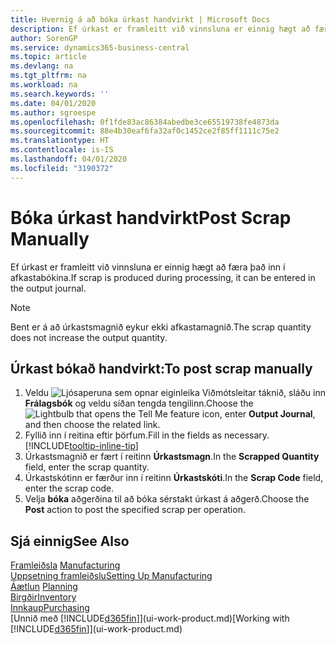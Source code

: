 ```yaml
---
title: Hvernig á að bóka úrkast handvirkt | Microsoft Docs
description: Ef úrkast er framleitt við vinnsluna er einnig hægt að færa það inn í afkastabókina. Bent er á að úrkastsmagnið eykur ekki afkastamagnið.
author: SorenGP
ms.service: dynamics365-business-central
ms.topic: article
ms.devlang: na
ms.tgt_pltfrm: na
ms.workload: na
ms.search.keywords: ''
ms.date: 04/01/2020
ms.author: sgroespe
ms.openlocfilehash: 0f1fde83ac86384abedbe3ce65519738fe4873da
ms.sourcegitcommit: 88e4b30eaf6fa32af0c1452ce2f85ff1111c75e2
ms.translationtype: HT
ms.contentlocale: is-IS
ms.lasthandoff: 04/01/2020
ms.locfileid: "3190372"
---
```

# <a name="post-scrap-manually"></a><span data-ttu-id="ca8fe-104">Bóka úrkast handvirkt</span><span class="sxs-lookup"><span data-stu-id="ca8fe-104">Post Scrap Manually</span></span>
<span data-ttu-id="ca8fe-105">Ef úrkast er framleitt við vinnsluna er einnig hægt að færa það inn í afkastabókina.</span><span class="sxs-lookup"><span data-stu-id="ca8fe-105">If scrap is produced during processing, it can be entered in the output journal.</span></span> 

> [!NOTE]
> <span data-ttu-id="ca8fe-106">Bent er á að úrkastsmagnið eykur ekki afkastamagnið.</span><span class="sxs-lookup"><span data-stu-id="ca8fe-106">The scrap quantity does not increase the output quantity.</span></span>  

## <a name="to-post-scrap-manually"></a><span data-ttu-id="ca8fe-107">Úrkast bókað handvirkt:</span><span class="sxs-lookup"><span data-stu-id="ca8fe-107">To post scrap manually</span></span>  
1. <span data-ttu-id="ca8fe-108">Veldu ![Ljósaperuna sem opnar eiginleika Viðmótsleitar](media/ui-search/search_small.png "Segðu mér hvað þú vilt gera") táknið, sláðu inn **Frálagsbók** og veldu síðan tengda tengilinn.</span><span class="sxs-lookup"><span data-stu-id="ca8fe-108">Choose the ![Lightbulb that opens the Tell Me feature](media/ui-search/search_small.png "Tell me what you want to do") icon, enter **Output Journal**, and then choose the related link.</span></span>  
2. <span data-ttu-id="ca8fe-109">Fyllið inn í reitina eftir þörfum.</span><span class="sxs-lookup"><span data-stu-id="ca8fe-109">Fill in the fields as necessary.</span></span> [!INCLUDE[tooltip-inline-tip](includes/tooltip-inline-tip_md.md)]  
3. <span data-ttu-id="ca8fe-110">Úrkastsmagnið er fært í reitinn **Úrkastsmagn**.</span><span class="sxs-lookup"><span data-stu-id="ca8fe-110">In the **Scrapped Quantity** field, enter the scrap quantity.</span></span>  
4. <span data-ttu-id="ca8fe-111">Úrkastskótinn er færður inn í reitinn **Úrkastskóti**.</span><span class="sxs-lookup"><span data-stu-id="ca8fe-111">In the **Scrap Code** field, enter the scrap code.</span></span>  
5. <span data-ttu-id="ca8fe-112">Velja **bóka** aðgerðina til að bóka sérstakt úrkast á aðgerð.</span><span class="sxs-lookup"><span data-stu-id="ca8fe-112">Choose the **Post** action to post the specified scrap per operation.</span></span>  

## <a name="see-also"></a><span data-ttu-id="ca8fe-113">Sjá einnig</span><span class="sxs-lookup"><span data-stu-id="ca8fe-113">See Also</span></span>  
<span data-ttu-id="ca8fe-114">[Framleiðsla](production-manage-manufacturing.md)  </span><span class="sxs-lookup"><span data-stu-id="ca8fe-114">[Manufacturing](production-manage-manufacturing.md)  </span></span>  
[<span data-ttu-id="ca8fe-115">Uppsetning framleiðslu</span><span class="sxs-lookup"><span data-stu-id="ca8fe-115">Setting Up Manufacturing</span></span>](production-configure-production-processes.md)  
<span data-ttu-id="ca8fe-116">[Áætlun](production-planning.md)    </span><span class="sxs-lookup"><span data-stu-id="ca8fe-116">[Planning](production-planning.md)    </span></span>  
[<span data-ttu-id="ca8fe-117">Birgðir</span><span class="sxs-lookup"><span data-stu-id="ca8fe-117">Inventory</span></span>](inventory-manage-inventory.md)  
[<span data-ttu-id="ca8fe-118">Innkaup</span><span class="sxs-lookup"><span data-stu-id="ca8fe-118">Purchasing</span></span>](purchasing-manage-purchasing.md)  
<span data-ttu-id="ca8fe-119">[Unnið með [!INCLUDE[d365fin](includes/d365fin_md.md)]](ui-work-product.md)</span><span class="sxs-lookup"><span data-stu-id="ca8fe-119">[Working with [!INCLUDE[d365fin](includes/d365fin_md.md)]](ui-work-product.md)</span></span>
